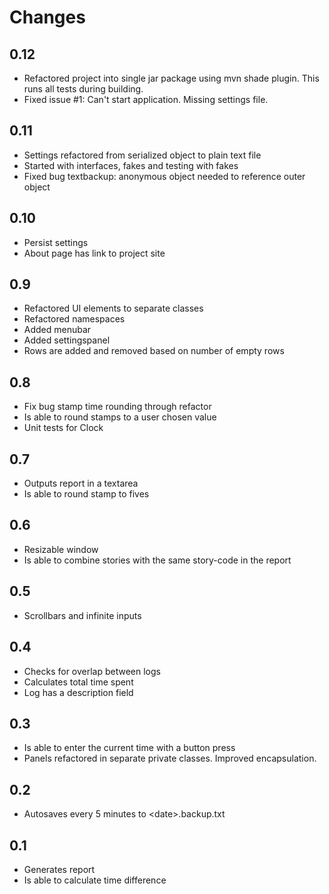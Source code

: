 # Changes

## 0.12

* Refactored project into single jar package using mvn shade plugin. This runs all tests during
    building.
* Fixed issue #1: Can't start application. Missing settings file.

## 0.11

* Settings refactored from serialized object to plain text file
* Started with interfaces, fakes and testing with fakes
* Fixed bug textbackup: anonymous object needed to reference outer object

## 0.10

* Persist settings
* About page has link to project site

## 0.9

* Refactored UI elements to separate classes
* Refactored namespaces
* Added menubar
* Added settingspanel
* Rows are added and removed based on number of empty rows

## 0.8

* Fix bug stamp time rounding through refactor
* Is able to round stamps to a user chosen value
* Unit tests for Clock

## 0.7

* Outputs report in a textarea
* Is able to round stamp to fives

## 0.6

* Resizable window
* Is able to combine stories with the same story-code in the report

## 0.5

* Scrollbars and infinite inputs

## 0.4

* Checks for overlap between logs
* Calculates total time spent
* Log has a description field

## 0.3

* Is able to enter the current time with a button press
* Panels refactored in separate private classes. Improved encapsulation.

## 0.2

* Autosaves every 5 minutes to \<date\>.backup.txt

## 0.1

* Generates report
* Is able to calculate time difference

